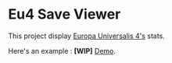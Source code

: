 # Eu4 Save Viewer

This project display [Europa Universalis 4's](http://www.europauniversalis4.com/) stats.

Here's an example : **[WIP]** [Demo](https://eu4saveviewer.firebaseapp.com/home).
